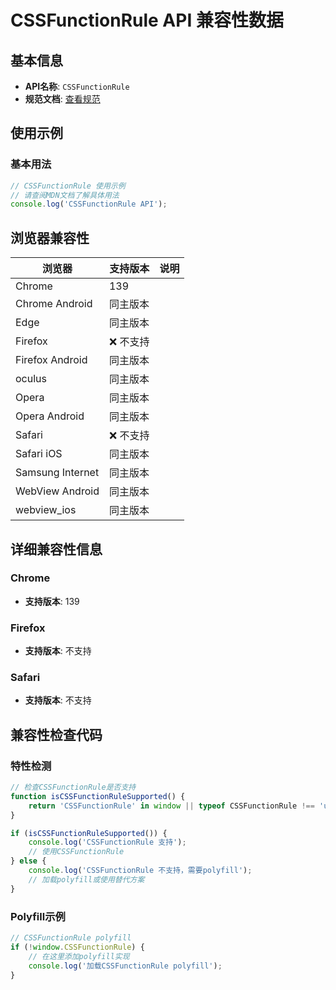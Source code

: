 # CSSFunctionRule API 兼容性数据

## 基本信息

- **API名称**: `CSSFunctionRule`
- **规范文档**: [查看规范](https://drafts.csswg.org/css-mixins/#the-function-interface)

## 使用示例

### 基本用法

```javascript
// CSSFunctionRule 使用示例
// 请查阅MDN文档了解具体用法
console.log('CSSFunctionRule API');
```

## 浏览器兼容性

| 浏览器 | 支持版本 | 说明 |
|--------|----------|------|
| Chrome | 139 |  |
| Chrome Android | 同主版本 |  |
| Edge | 同主版本 |  |
| Firefox | ❌ 不支持 |  |
| Firefox Android | 同主版本 |  |
| oculus | 同主版本 |  |
| Opera | 同主版本 |  |
| Opera Android | 同主版本 |  |
| Safari | ❌ 不支持 |  |
| Safari iOS | 同主版本 |  |
| Samsung Internet | 同主版本 |  |
| WebView Android | 同主版本 |  |
| webview_ios | 同主版本 |  |

## 详细兼容性信息

### Chrome

- **支持版本**: 139

### Firefox

- **支持版本**: 不支持

### Safari

- **支持版本**: 不支持

## 兼容性检查代码

### 特性检测

```javascript
// 检查CSSFunctionRule是否支持
function isCSSFunctionRuleSupported() {
    return 'CSSFunctionRule' in window || typeof CSSFunctionRule !== 'undefined';
}

if (isCSSFunctionRuleSupported()) {
    console.log('CSSFunctionRule 支持');
    // 使用CSSFunctionRule
} else {
    console.log('CSSFunctionRule 不支持，需要polyfill');
    // 加载polyfill或使用替代方案
}
```

### Polyfill示例

```javascript
// CSSFunctionRule polyfill
if (!window.CSSFunctionRule) {
    // 在这里添加polyfill实现
    console.log('加载CSSFunctionRule polyfill');
}
```

